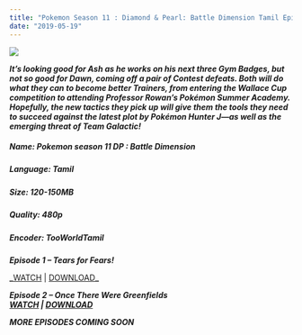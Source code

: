 ```yaml
---
title: "Pokemon Season 11 : Diamond & Pearl: Battle Dimension Tamil Episodes [Marvel HQ]"
date: "2019-05-19"
---
```


![](https://1.bp.blogspot.com/-YC3NFuQ8OHk/XM-7m4txA8I/AAAAAAAACJk/_ZkyRp2o6U8Y3_U1_kVk2x3eMUcqzzy9ACPcBGAYYCw/s400/Pokemon{cc12359f2e95e552e186e4de70c84d5cbcf99205a26c61ac9b84937885664646}2BBattle{cc12359f2e95e552e186e4de70c84d5cbcf99205a26c61ac9b84937885664646}2BDimension{cc12359f2e95e552e186e4de70c84d5cbcf99205a26c61ac9b84937885664646}2Bin{cc12359f2e95e552e186e4de70c84d5cbcf99205a26c61ac9b84937885664646}2BINDIA.jpg)

**_It’s looking good for Ash as he works on his next three Gym Badges, but not so good for Dawn, coming off a pair of Contest defeats. Both will do what they can to become better Trainers, from entering the Wallace Cup competition to attending Professor Rowan’s Pokémon Summer Academy. Hopefully, the new tactics they pick up will give them the tools they need to succeed against the latest plot by Pokémon Hunter J—as well as the emerging threat of Team Galactic!_**

[](https://www.blogger.com/u/1/null)

##### Name: Pokemon season 11 DP : Battle Dimension

##### Language: Tamil

##### Size: 120-150MB

##### Quality: 480p 

##### Encoder: TooWorldTamil

**_**Episode 1 – Tears for Fears!**_**

**_**[WATCH](https://clk.ink/FBGw) | [DOWNLOAD](https://clk.ink/FBGw)**_**

**_****Episode 2 – Once There Were Greenfields****_**  
**_****[WATCH](https://clk.ink/co880q5) | [DOWNLOAD](https://clk.ink/co880q5)****_**

**_**MORE EPISODES COMING SOON**_**
